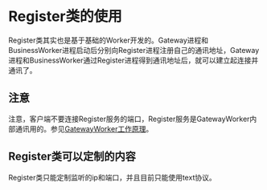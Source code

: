 # Register类的使用
Register类其实也是基于基础的Worker开发的。Gateway进程和BusinessWorker进程启动后分别向Register进程注册自己的通讯地址，Gateway进程和BusinessWorker通过Register进程得到通讯地址后，就可以建立起连接并通讯了。

## 注意
注意，客户端不要连接Register服务的端口，Register服务是GatewayWorker内部通讯用的。参见[GatewayWorker工作原理](http://workerman.net/gatewaydoc/process-of-communication/README.html)。

## Register类可以定制的内容

Register类只能定制监听的ip和端口，并且目前只能使用text协议。



